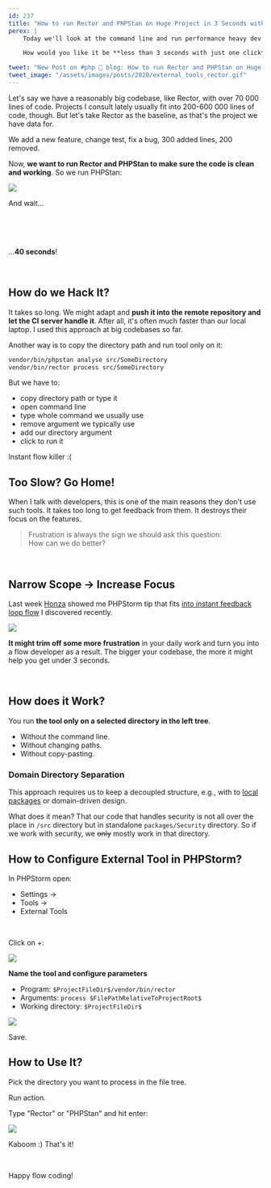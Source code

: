 ```yaml
---
id: 237
title: "How to run Rector and PHPStan on Huge Project in 3 Seconds with PHPStorm"
perex: |
    Today we'll look at the command line and run performance heavy dev tools like Rector or PHPStan on our projects. I'm guessing that it takes more than 10 seconds to run whatever project you use.

    How would you like it be **less than 3 seconds with just one click** in PHPStorm?

tweet: "New Post on #php 🐘 blog: How to run Rector and PHPStan on Huge Project in 3 Seconds with PHPStorm"
tweet_image: "/assets/images/posts/2020/external_tools_rector.gif"
---
```


Let's say we have a reasonably big codebase, like Rector, with over 70 000 lines of code. Projects I consult lately usually fit into 200-600 000 lines of code, though. But let's take Rector as the baseline, as that's the project we have data for.

We add a new feature, change test, fix a bug, 300 added lines, 200 removed.

Now, **we want to run Rector and PHPStan to make sure the code is clean and working**. So we run PHPStan:

<img src="/assets/images/posts/2020/external_tools_normal_phpstan.gif" class="img-thumbnail">

And wait...

<br>
<br>
<br>

...**40 seconds**!

<br>


## How do we Hack It?

It takes so long. We might adapt and **push it into the remote repository and let the CI server handle it**. After all, it's often much faster than our local laptop. I used this approach at big codebases so far.

Another way is to copy the directory path and run tool only on it:

```bash
vendor/bin/phpstan analyse src/SomeDirectory
vendor/bin/rector process src/SomeDirectory
```

But we have to:

- copy directory path or type it
- open command line
- type whole command we usually use
- remove argument we typically use
- add our directory argument
- click to run it

Instant flow killer :(

## Too Slow? Go Home!

When I talk with developers, this is one of the main reasons they don't use such tools. It takes too long to get feedback from them. It destroys their focus on the features.

<blockquote class="blockquote text-center mt-5 mb-5">
Frustration is always the sign we should ask this question:
<br>
How can we do better?
</blockquote>

<br>

## Narrow Scope → Increase Focus

Last week [Honza](https://twitter.com/mikes_honza) showed me PHPStorm tip that fits [into instant feedback loop flow](/blog/2020/01/27/switch-travis-to-github-actions-to-reduce-stress/) I discovered recently.

<a href="https://twitter.com/mikes_honza/status/1222557580507127811">
<img src="/assets/images/posts/2020/external_tools_tweet.png" class="img-thumbnail">
</a>

**It might trim off some more frustration** in your daily work and turn you into a flow developer as a result. The bigger your codebase, the more it might help you get under 3 seconds.

<br>

## How does it Work?

You run **the tool only on a selected directory in the left tree**.

- Without the command line.
- Without changing paths.
- Without copy-pasting.

### Domain Directory Separation

This approach requires us to keep a decoupled structure, e.g., with to [local packages](/blog/2017/12/25/composer-local-packages-for-dummies/) or domain-driven design.

What does it mean? That our code that handles security is not all over the place in `/src` directory but in standalone `packages/Security` directory. So if we work with security, we ~~only~~ mostly work in that directory.

## How to Configure External Tool in PHPStorm?

In PHPStorm open:

- Settings →
- Tools →
- External Tools

<br>

Click on *+*:

<img src="/assets/images/posts/2020/external_tool_add.png" class="img-thumbnail">

<br>

**Name the tool and configure parameters**

- Program: `$ProjectFileDir$/vendor/bin/rector`
- Arguments: `process $FilePathRelativeToProjectRoot$`
- Working directory: `$ProjectFileDir$`

<img src="/assets/images/posts/2020/external_tools_one.png" class="img-thumbnail">

<br>

Save.

## How to Use It?

Pick the directory you want to process in the file tree.

Run action.

Type "Rector" or "PHPStan" and hit enter:

<img src="/assets/images/posts/2020/external_tools_rector.gif" class="img-thumbnail">

<br>

Kaboom :) That's it!

<br>

Happy flow coding!
